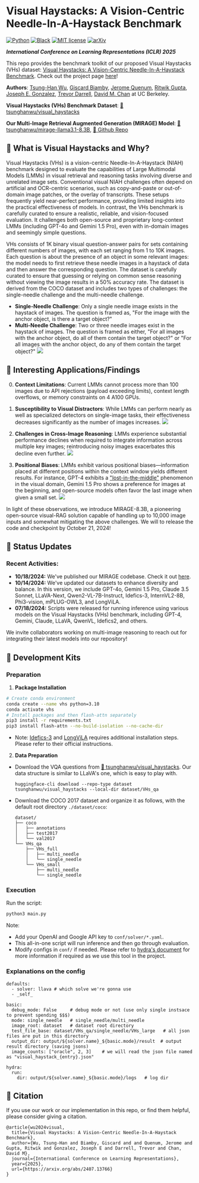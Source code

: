 # Visual Haystacks: A Vision-Centric Needle-In-A-Haystack Benchmark

[![Python](https://img.shields.io/badge/python-3.10-blue.svg)](https://www.python.org/downloads/release/python-310/)
[![Black](https://img.shields.io/badge/code%20style-black-000000.svg)](https://github.com/ambv/black)
[![MIT license](https://img.shields.io/badge/License-MIT-blue.svg)](https://lbesson.mit-license.org/)  [![arXiv](https://img.shields.io/badge/arXiv-2311.16090-red)](https://arxiv.org/abs/2407.13766) 

***International Conference on Learning Representations (ICLR) 2025***

This repo provides the benchmark toolkit of our proposed Visual Haystacks (VHs) dataset: [Visual Haystacks: A Vision-Centric Needle-In-A-Haystack Benchmark](https://arxiv.org/abs/2407.13766). Check out the project page [here](https://visual-haystacks.github.io/)!

**Authors**: [Tsung-Han Wu](https://tsunghan-wu.github.io/), [Giscard Biamby](https://scholar.google.com/citations?user=s0Fof5IAAAAJ&hl=en), [Jerome Quenum](https://people.eecs.berkeley.edu/~jquenum/), [Ritwik Gupta](https://ritwikgupta.me/), [Joseph E. Gonzalez](https://people.eecs.berkeley.edu/~jegonzal/), [Trevor Darrell](https://people.eecs.berkeley.edu/~trevor/), [David M. Chan](https://dchan.cc/) at UC Berkeley. 

**Visual Haystacks (VHs) Benchmark Dataset**: [🤗 tsunghanwu/visual_haystacks](https://huggingface.co/datasets/tsunghanwu/visual_haystacks)

**Our Multi-Image Retrieval Augmented Generation (MIRAGE) Model**: [🤗tsunghanwu/mirage-llama3.1-8.3B](https://huggingface.co/tsunghanwu/mirage-llama3.1-8.3B), [🐙 Github Repo](https://github.com/visual-haystacks/mirage)

## :crystal_ball: What is Visual Haystacks and Why?

Visual Haystacks (VHs) is a vision-centric Needle-In-A-Haystack (NIAH) benchmark designed to evaluate the capabilities of Large Multimodal Models (LMMs) in visual retrieval and reasoning tasks involving diverse and unrelated image sets. Conventional visual NIAH challenges often depend on artificial and OCR-centric scenarios, such as copy-and-paste or out-of-domain image patches, or the overlay of transcripts. These setups frequently yield near-perfect performance, providing limited insights into the practical effectiveness of models. In contrast, the VHs benchmark is carefully curated to ensure a realistic, reliable, and vision-focused evaluation. It challenges both open-source and proprietary long-context LMMs (including GPT-4o and Gemini 1.5 Pro), even with in-domain images and seemingly simple questions.

VHs consists of 1K binary visual question-answer pairs for sets containing different numbers of images, with each set ranging from 1 to 10K images. Each question is about the presence of an object in some relevant images: the model needs to first retrieve these needle images in a haystack of data and then answer the corresponding question. The dataset is carefully curated to ensure that guessing or relying on common sense reasoning without viewing the image results in a 50% accuracy rate. The dataset is derived from the COCO dataset and includes two types of challenges: the single-needle challenge and the multi-needle challenge.

-   **Single-Needle Challenge**: Only a single needle image exists in the haystack of images. The question is framed as, "For the image with the anchor object, is there a target object?"
-   **Multi-Needle Challenge**: Two or three needle images exist in the haystack of images. The question is framed as either, "For all images with the anchor object, do all of them contain the target object?" or "For all images with the anchor object, do any of them contain the target object?"
![](assets/fig1.png)

## :rocket: Interesting Applications/Findings

0. **Context Limitations**: Current LMMs cannot process more than 100 images due to API rejections (payload exceeding limits), context length overflows, or memory constraints on 4 A100 GPUs.

1. **Susceptibility to Visual Distractors**: While LMMs can perform nearly as well as specialized detectors on single-image tasks, their effectiveness decreases significantly as the number of images increases.
![](assets/fig2.png)

2. **Challenges in Cross-Image Reasoning**: LMMs experience substantial performance declines when required to integrate information across multiple key images; reintroducing noisy images exacerbates this decline even further.
![](assets/fig3.png)

3. **Positional Biases**: LMMs exhibit various positional biases—information placed at different positions within the context window yields different results. For instance, GPT-4 exhibits a ["lost-in-the-middle"](https://arxiv.org/abs/2307.03172) phenomenon in the visual domain, Gemini 1.5 Pro shows a preference for images at the beginning, and open-source models often favor the last image when given a small set.
![](assets/fig4.png)

In light of these observations, we introduce MIRAGE-8.3B, a pioneering open-source visual-RAG solution capable of handling up to 10,000 image inputs and somewhat mitigating the above challenges. We will to release the code and checkpoint by October 21, 2024!

## :rotating_light: Status Updates

### Recent Activities:
- **10/18/2024:** We've published our MIRAGE codebase. Check it out [here](https://github.com/visual-haystacks/mirage).
- **10/14/2024:** We've updated our datasets to enhance diversity and balance. In this version, we include GPT-4o, Gemini 1.5 Pro, Claude 3.5 Sonnet, LLaVA-Next, Qwen2-VL-7B-Instruct, Idefics-3, InternVL2-8B, Phi3-vision, mPLUG-OWL3, and LongViLA.
- **07/18/2024:** Scripts were released for running inference using various models on the Visual Haystacks (VHs) benchmark, including GPT-4, Gemini, Claude, LLaVA, QwenVL, Idefics2, and others.

We invite collaborators working on multi-image reasoning to reach out for integrating their latest models into our repository!

## :wrench: Development Kits

### Preparation

1. **Package Installation**

```sh
# Create conda environment
conda create --name vhs python=3.10
conda activate vhs
# Install packages and then flash-attn separately
pip3 install -r requirements.txt
pip3 install flash-attn --no-build-isolation --no-cache-dir
```

* Note: [Idefics-3](https://huggingface.co/HuggingFaceM4/Idefics3-8B-Llama3) and [LongViLA](https://github.com/NVlabs/VILA) requires additional installation steps. Please refer to their official instructions.

2. **Data Preparation**
  - Download the VQA questions from [🤗 tsunghanwu/visual_haystacks](https://huggingface.co/datasets/tsunghanwu/visual_haystacks). Our data structure is similar to LLaVA's one, which is easy to play with.
    ```
    huggingface-cli download --repo-type dataset tsunghanwu/visual_haystacks --local-dir dataset/VHs_qa
    ```
  - Download the COCO 2017 dataset and organize it as follows, with the default root directory `./dataset/coco`:
    ```
    dataset/
    ├── coco
    │   ├── annotations
    │   ├── test2017
    │   └── val2017
    └── VHs_qa
        ├── VHs_full
        │   ├── multi_needle
        │   └── single_needle
        └── VHs_small
            ├── multi_needle
            └── single_needle
    ```

### Execution

Run the script:

```sh
python3 main.py
```

Note:

-   Add your OpenAI and Google API key to `conf/solver/*.yaml`.
-   This all-in-one script will run inference and then go through evaluation.
-   Modify configs in `conf/` if needed. Please refer to [hydra's document](https://hydra.cc/) for more information if required as we use this tool in the project.

### Explanations on the config

```
defaults:
  - solver: llava # which solve we're gonna use
  - _self_

basic:
  debug_mode: False     # debug mode or not (use only single instsace to prevent spending $$$)
  mode: single_needle   # single_needle/multi_needle
  image_root: dataset   # dataset root directory
  test_file_base: dataset/VHs_qa/single_needle/VHs_large   # all json files are put in this directory
  output_dir: output/${solver.name}_${basic.mode}/result  # output result directory (saving jsons)
  image_counts: ["oracle", 2, 3]    # we will read the json file named as "visual_haystack_{entry}.json"

hydra:
  run:
    dir: output/${solver.name}_${basic.mode}/logs   # log dir
```

## :dart: Citation

If you use our work or our implementation in this repo, or find them helpful, please consider giving a citation.
```
@article{wu2024visual,
  title={Visual Haystacks: A Vision-Centric Needle-In-A-Haystack Benchmark},
  author={Wu, Tsung-Han and Biamby, Giscard and and Quenum, Jerome and Gupta, Ritwik and Gonzalez, Joseph E and Darrell, Trevor and Chan, David M},
  journal={International Conference on Learning Representations},
  year={2025},
  url={https://arxiv.org/abs/2407.13766}
}
```
